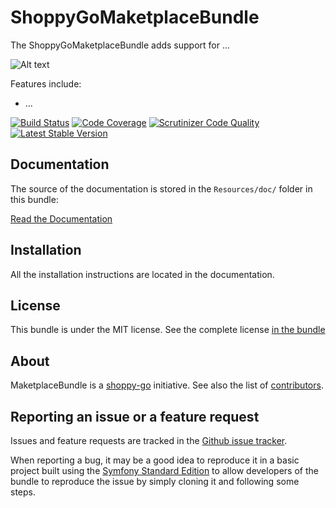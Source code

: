 ShoppyGoMaketplaceBundle
===================

The ShoppyGoMaketplaceBundle adds support for ...

![Alt text](Resources/doc/logo.png?raw=true "Screenshot")

Features include:

- ...

[![Build Status](https://travis-ci.org/shoppy-go/ShoppyGoMaketplaceBundle.svg?branch=master)](https://travis-ci.org/shoppy-go/ShoppyGoMaketplaceBundle) [![Code Coverage](https://scrutinizer-ci.com/g/shoppy-go/ShoppyGoMaketplaceBundle/badges/coverage.png?b=master)](https://scrutinizer-ci.com/g/shoppy-go/ShoppyGoMaketplaceBundle/?branch=master) [![Scrutinizer Code Quality](https://scrutinizer-ci.com/g/shoppy-go/ShoppyGoMaketplaceBundle/badges/quality-score.png?b=master)](https://scrutinizer-ci.com/g/shoppy-go/ShoppyGoMaketplaceBundle/?branch=master) [![Latest Stable Version](https://poser.pugx.org/shoppy-go/voting-bundle/v/stable.svg)](https://packagist.org/packages/shoppy-go/voting-bundle)

Documentation
-------------

The source of the documentation is stored in the `Resources/doc/` folder
in this bundle:

[Read the Documentation](Resources/doc/index.rst)

Installation
------------

All the installation instructions are located in the documentation.

License
-------

This bundle is under the MIT license. See the complete license [in the bundle](LICENSE)

About
-----

MaketplaceBundle is a [shoppy-go](https://github.com/shoppy-go) initiative.
See also the list of [contributors](https://github.com/shoppy-go/ShoppyGoMaketplaceBundle/contributors).

Reporting an issue or a feature request
---------------------------------------

Issues and feature requests are tracked in the [Github issue tracker](https://github.com/shoppy-go/ShoppyGoMaketplaceBundle/issues).

When reporting a bug, it may be a good idea to reproduce it in a basic project
built using the [Symfony Standard Edition](https://github.com/symfony/symfony-standard)
to allow developers of the bundle to reproduce the issue by simply cloning it
and following some steps.